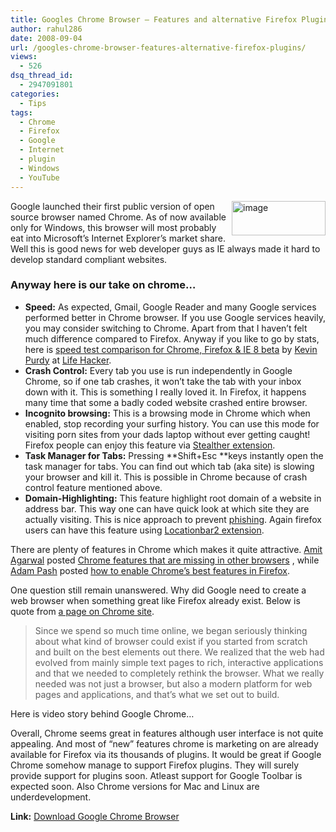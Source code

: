 ```yaml
---
title: Googles Chrome Browser – Features and alternative Firefox Plugins
author: rahul286
date: 2008-09-04
url: /googles-chrome-browser-features-alternative-firefox-plugins/
views:
  - 526
dsq_thread_id:
  - 2947091801
categories:
  - Tips
tags:
  - Chrome
  - Firefox
  - Google
  - Internet
  - plugin
  - Windows
  - YouTube
---
```

[<img class="wp-image-50059" style="border-right: 0px;border-top: 0px;border-left: 0px;border-bottom: 0px" src="http://cdn.devilsworkshop.org/files/2008/09/image-thumb.png" border="0" alt="image" width="150" height="55" align="right" />][1] Google launched their first public version of open source browser named Chrome. As of now available only for Windows, this browser will most probably eat into Microsoft’s Internet Explorer’s market share. Well this is good news for web developer guys as IE always made it hard to develop standard compliant websites.

### Anyway here is our take on chrome…

  * **Speed:** As expected, Gmail, Google Reader and many Google services performed better in Chrome browser. If you use Google services heavily, you may consider switching to Chrome. Apart from that I haven’t felt much difference compared to Firefox. Anyway if you like to go by stats, here is <a href="http://lifehacker.com/5044668/beta-browser-speed-tests-which-is-fastest" onclick="_gaq.push(['_trackEvent', 'outbound-article', 'http://lifehacker.com/5044668/beta-browser-speed-tests-which-is-fastest', 'speed test comparison for Chrome, Firefox & IE 8 beta']);" >speed test comparison for Chrome, Firefox & IE 8 beta</a> by <a href="http://lifehacker.com/people/Therevan/posts/" onclick="_gaq.push(['_trackEvent', 'outbound-article', 'http://lifehacker.com/people/Therevan/posts/', 'Kevin Purdy']);" >Kevin Purdy</a> at <a href="http://lifehacker.com/" onclick="_gaq.push(['_trackEvent', 'outbound-article', 'http://lifehacker.com/', 'Life Hacker']);" >Life Hacker</a>.
  * **Crash Control:** Every tab you use is run independently in Google Chrome, so if one tab crashes, it won&#8217;t take the tab with your inbox down with it. This is something I really loved it. In Firefox, it happens many time that some a badly coded website crashed entire browser.
  * **Incognito browsing:** This is a browsing mode in Chrome which when enabled, stop recording your surfing history. You can use this mode for visiting porn sites from your dads laptop without ever getting caught! Firefox people can enjoy this feature via <a href="https://addons.mozilla.org/en-US/firefox/addon/1306" onclick="_gaq.push(['_trackEvent', 'outbound-article', 'https://addons.mozilla.org/en-US/firefox/addon/1306', 'Stealther extension']);" >Stealther extension</a>.
  * **Task Manager for Tabs:** Pressing **Shift+Esc **keys instantly open the task manager for tabs. You can find out which tab (aka site) is slowing your browser and kill it. This is possible in Chrome because of crash control feature mentioned above.
  * **Domain-Highlighting:** This feature highlight root domain of a website in address bar. This way one can have quick look at which site they are actually visiting. This is nice approach to prevent <a href="http://en.wikipedia.org/wiki/Phishing" onclick="_gaq.push(['_trackEvent', 'outbound-article', 'http://en.wikipedia.org/wiki/Phishing', 'phishing']);" >phishing</a>. Again firefox users can have this feature using <a href="https://addons.mozilla.org/en-US/firefox/addon/4014" onclick="_gaq.push(['_trackEvent', 'outbound-article', 'https://addons.mozilla.org/en-US/firefox/addon/4014', 'Locationbar2 extension']);" >Locationbar2 extension</a>.

There are plenty of features in Chrome which makes it quite attractive. <a href="http://www.labnol.org/" onclick="_gaq.push(['_trackEvent', 'outbound-article', 'http://www.labnol.org/', 'Amit Agarwal']);" >Amit Agarwal</a> posted <a href="http://www.labnol.org/software/browsers/best-google-chrome-features/4388/" onclick="_gaq.push(['_trackEvent', 'outbound-article', 'http://www.labnol.org/software/browsers/best-google-chrome-features/4388/', 'Chrome features that are missing in other browsers']);" >Chrome features that are missing in other browsers</a> , while <a href="http://lifehacker.com/" onclick="_gaq.push(['_trackEvent', 'outbound-article', 'http://lifehacker.com/', 'Adam Pash']);" >Adam Pash</a> posted <a href="http://lifehacker.com/5044518/enable-chromes-best-features-in-firefox" onclick="_gaq.push(['_trackEvent', 'outbound-article', 'http://lifehacker.com/5044518/enable-chromes-best-features-in-firefox', 'how to enable Chrome&#8217;s best features in Firefox']);" >how to enable Chrome&#8217;s best features in Firefox</a>.

One question still remain unanswered. Why did Google need to create a web browser when something great like Firefox already exist. Below is quote from <a href="http://www.google.com/chrome/intl/en/why.html" onclick="_gaq.push(['_trackEvent', 'outbound-article', 'http://www.google.com/chrome/intl/en/why.html', 'a page on Chrome site']);" >a page on Chrome site</a>.

> Since we spend so much time online, we began seriously thinking about what kind of browser could exist if you started from scratch and built on the best elements out there. We realized that the web had evolved from mainly simple text pages to rich, interactive applications and that we needed to completely rethink the browser. What we really needed was not just a browser, but also a modern platform for web pages and applications, and that’s what we set out to build.

Here is video story behind Google Chrome…

Overall, Chrome seems great in features although user interface is not quite appealing. And most of “new” features chrome is marketing on are already available for Firefox via its thousands of plugins. It would be great if Google Chrome somehow manage to support Firefox plugins. They will surely provide support for plugins soon. Atleast support for Google Toolbar is expected soon. Also Chrome versions for Mac and Linux are underdevelopment.

**Link:** <a href="http://www.google.com/chrome" onclick="_gaq.push(['_trackEvent', 'outbound-article', 'http://www.google.com/chrome', 'Download Google Chrome Browser']);" >Download Google Chrome Browser</a>

 [1]: http://cdn.devilsworkshop.org/files/2008/09/image.png
